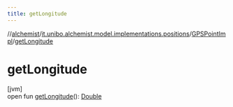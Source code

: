 ```yaml
---
title: getLongitude
---
```

//[alchemist](../../../index.html)/[it.unibo.alchemist.model.implementations.positions](../index.html)/[GPSPointImpl](index.html)/[getLongitude](get-longitude.html)



# getLongitude



[jvm]\
open fun [getLongitude](get-longitude.html)(): [Double](https://kotlinlang.org/api/latest/jvm/stdlib/kotlin/-double/index.html)




